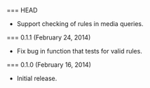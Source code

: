 === HEAD

* Support checking of rules in media queries.

=== 0.1.1 (February 24, 2014)

* Fix bug in function that tests for valid rules.

=== 0.1.0 (February 16, 2014)

* Initial release.
